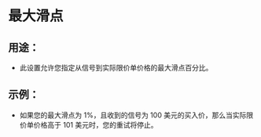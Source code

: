 # **最大滑点**

## 用途：

- 此设置允许您指定从信号到实际限价单价格的最大滑点百分比。

## 示例：

- 如果您的最大滑点为 1%，且收到的信号为 100 美元的买入价，那么当实际限价单价格高于 101 美元时，您的重试将停止。

